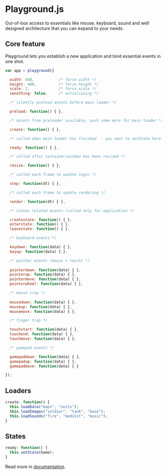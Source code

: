 # Playground.js

Out-of-box access to essentials like mouse, keyboard, sound and well designed architecture that you can expand to your needs.

## Core feature

Playground lets you establish a new application and bind essential events in one shot.

```javascript
var app = playground({

  width: 640,           /* force width */
  height: 480,          /* force height */
  scale: 2,             /* force scale */
  smoothing: false,     /* antialiasing */

  /* silently preload assets before main loader */

  preload: function() { },

  /* assets from preloader available, push some more for main loader */

  create: function() { },

  /* called when main loader has finished  - you want to setState here */

  ready: function() { },

  /* called after container/window has been resized */

  resize: function() { },

  /* called each frame to update logic */

  step: function(dt) { },

  /* called each frame to update rendering */

  render: function(dt) { },

  /* states related events (called only for application */

  createstate: function() { },
  enterstate: function() { },
  leavestate: function() { },

  /* keyboard events */

  keydown: function(data) { },
  keyup: function(data) { },

  /* pointer events (mouse + touch) */
  
  pointerdown: function(data) { },
  pointerup: function(data) { },
  pointermove: function(data) { },
  pointerwheel: function(data) { },

  /* mouse trap */
  
  mousedown: function(data) { },
  mouseup: function(data) { },
  mousemove: function(data) { },

  /* finger trap */

  touchstart: function(data) { },
  touchend: function(data) { },
  touchmove: function(data) { },

  /* gamepad events */

  gamepaddown: function(data) { },
  gamepadup: function(data) { },
  gamepadmove: function(data) { }

});
```

## Loaders

```javascript
create: function() {
  this.loadData("maps", "units");
  this.loadImages("soldier", "tank", "base");
  this.loadSounds("fire", "medikit", "music");
}
```

## States

```javascript
ready: function() {
  this.setState(Game);
}
```

Read more in [documentation](http://playgroundjs.com).